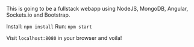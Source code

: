 This is going to be a fullstack webapp using NodeJS, MongoDB, Angular, Sockets.io and Bootstrap.

Install: `npm install`
Run: `npm start`

Visit `localhost:8080` in your browser and voila!
